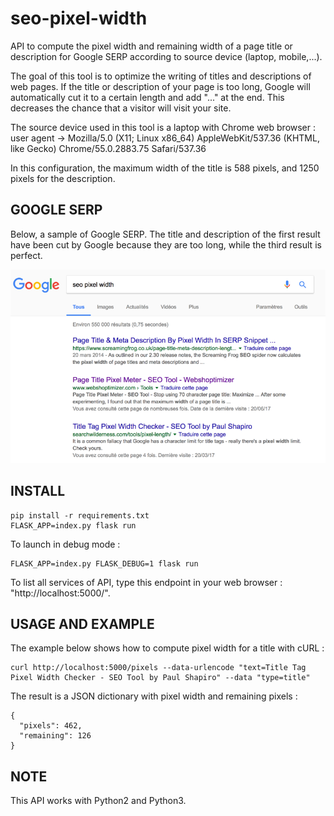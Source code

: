 # seo-pixel-width
API to compute the pixel width and remaining width of a page title or description for Google SERP according to source device (laptop, mobile,...).

The goal of this tool is to optimize the writing of titles and descriptions of web pages. If the title or description of your page is too long, Google will automatically cut it to a certain length and add "..." at the end. This decreases the chance that a visitor will visit your site.

The source device used in this tool is a laptop with Chrome web browser :
user agent -> Mozilla/5.0 (X11; Linux x86_64) AppleWebKit/537.36 (KHTML, like Gecko) Chrome/55.0.2883.75 Safari/537.36

In this configuration, the maximum width of the title is 588 pixels, and 1250 pixels for the description.

## GOOGLE SERP
Below, a sample of Google SERP. The title and description of the first result have been cut by Google because they are too long, while the third result is perfect.

![Google SERP](images/google.png?raw=true "Google SERP" )

## INSTALL
```
pip install -r requirements.txt
FLASK_APP=index.py flask run
```

To launch in debug mode :
```
FLASK_APP=index.py FLASK_DEBUG=1 flask run
```

To list all services of API, type this endpoint in your web browser : "http://localhost:5000/".

## USAGE AND EXAMPLE
The example below shows how to compute pixel width for a title with cURL :
```
curl http://localhost:5000/pixels --data-urlencode "text=Title Tag Pixel Width Checker - SEO Tool by Paul Shapiro" --data "type=title"
```

The result is a JSON dictionary with pixel width and remaining pixels :
```
{
  "pixels": 462,
  "remaining": 126
}
```

## NOTE
This API works with Python2 and Python3.
